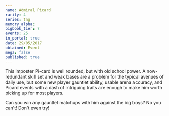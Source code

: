 ```yaml
---
name: Admiral Picard
rarity: 4
series: tng
memory_alpha:
bigbook_tier: 7
events: 25
in_portal: true
date: 29/05/2017
obtained: Event
mega: false
published: true
---
```


This imposter Pi-card is well rounded, but with old school power. A now-redundant skill set and weak bases are a problem for the typical avenues of daily use, but some new player gauntlet ability, usable arena accuracy, and Picard events with a dash of intriguing traits are enough to make him worth picking up for most players.

Can you win any gauntlet matchups with him against the big boys? No you can't! Don't even try!
